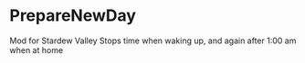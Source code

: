 # PrepareNewDay

Mod for Stardew Valley
Stops time when waking up, and again after 1:00 am when at home